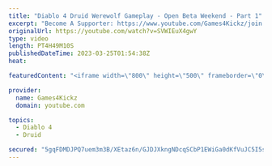 ```yaml
---
title: "Diablo 4 Druid Werewolf Gameplay - Open Beta Weekend - Part 1"
excerpt: "Become A Supporter: https://www.youtube.com/Games4Kickz/join Lilith has returned to Sanctuary, summoned by a dark ritual ..."
originalUrl: https://youtube.com/watch?v=SVWIEuX4gwY
type: video
length: PT4H49M10S
publishedDateTime: 2023-03-25T01:54:38Z
heat: 

featuredContent: "<iframe width=\"800\" height=\"500\" frameborder=\"0\" src=\"https://www.youtube.com/embed/SVWIEuX4gwY\" allow=\"accelerometer; autoplay; encrypted-media; gyroscope; picture-in-picture\" allowfullscreen></iframe>"

provider:
  name: Games4Kickz
  domain: youtube.com

topics:
  - Diablo 4
  - Druid

secured: "5gqFDMDJPQ7uem3m3B/XEtaz6n/GJDJXkngNDcqSCbP1EWiGa0dKfVuJC5I5scOy2zOl2ooVO6XKYfPC+LUXgCwi8O+OzoSJj3tXfYzvl+Jb7oB3pv+IxYKdFGGrFGlh2/0h9tuxDSXrw7BneGYVmAcCTVAyyPVns2F3dqnl/6Mwvxi9ygQHYNOqWWWjzmis2EP6oqPXYb7GA+/IxgjV8ZZxo2vy4guYiQ1eebp8wf6mI3R966d9AxWh3YhmQ3gglpLhE8cAWg+/GncqgARuvxMJJE7lKL2C6665WV7mODnU0X2XLSV+FFkVJymDGHSzyi4V8+flYap/HSpBENOrkR3zGRnKUf08qUkoCelit2nFJin6uCoT8cQ1ELm2IYIQbG1WHE1r/llLg9qLFar+5PrUmNvwIH5VCqhrpz6DSGs=;Y52nr2mI9iwNPyE2znR1fw=="
---
```


